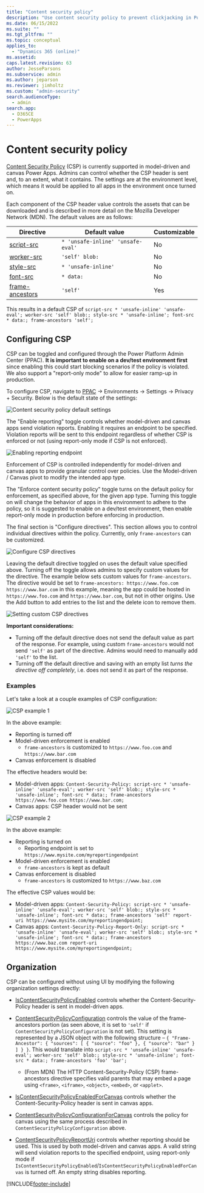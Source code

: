 ```yaml
---
title: "Content security policy"
description: "Use content security policy to prevent clickjacking in Power Apps."  
ms.date: 06/15/2022
ms.suite: ""
ms.tgt_pltfrm: ""
ms.topic: conceptual
applies_to: 
  - "Dynamics 365 (online)"
ms.assetid: 
caps.latest.revision: 63
author: JesseParsons
ms.subservice: admin
ms.author: jeparson
ms.reviewer: jimholtz
ms.custom: "admin-security"
search.audienceType: 
  - admin
search.app:
  - D365CE
  - PowerApps
---
```

# Content security policy

[Content Security Policy](https://developer.mozilla.org/docs/Web/HTTP/CSP) (CSP) is currently supported in model-driven and canvas Power Apps. Admins can control whether the CSP header is sent and, to an extent, what it contains. The settings are at the environment level, which means it would be applied to all apps in the environment once turned on. 

Each component of the CSP header value controls the assets that can be downloaded and is described in more detail on the Mozilla Developer Network (MDN). The default values are as follows:

| Directive | Default value | Customizable |
| --------- | ------------- | ------------ |
| [script-src](https://developer.mozilla.org/docs/Web/HTTP/Headers/Content-Security-Policy/script-src) | `* 'unsafe-inline' 'unsafe-eval'` | No |
| [worker-src](https://developer.mozilla.org/docs/Web/HTTP/Headers/Content-Security-Policy/worker-src) | `'self' blob:` | No |
| [style-src](https://developer.mozilla.org/docs/Web/HTTP/Headers/Content-Security-Policy/style-src) | `* 'unsafe-inline'` | No |
| [font-src](https://developer.mozilla.org/docs/Web/HTTP/Headers/Content-Security-Policy/font-src) | `* data:` | No |
| [frame-ancestors](https://developer.mozilla.org/docs/Web/HTTP/Headers/Content-Security-Policy/frame-ancestors) | `'self'` | Yes |

This results in a default CSP of `script-src * 'unsafe-inline' 'unsafe-eval'; worker-src 'self' blob:; style-src * 'unsafe-inline'; font-src * data:; frame-ancestors 'self';`

## Configuring CSP

CSP can be toggled and configured through the Power Platform Admin Center (PPAC). **It is important to enable on a dev/test environment first** since enabling this could start blocking scenarios if the policy is violated.  We also support a "report-only mode" to allow for easier ramp-up in production.

To configure CSP, navigate to [PPAC](https://admin.powerplatform.microsoft.com) -> Environments -> Settings -> Privacy + Security. Below is the default state of the settings:

![Content security policy default settings](media/csp-default-settings.png "Content security policy default settings")

The "Enable reporting" toggle controls whether model-driven and canvas apps send violation reports. Enabling it requires an endpoint to be specified. Violation reports will be sent to this endpoint regardless of whether CSP is enforced or not (using report-only mode if CSP is not enforced).

![Enabling reporting endpoint](media/csp-reporting.png "Enabling reporting endpoint")

Enforcement of CSP is controlled independently for model-driven and canvas apps to provide granular control over policies. Use the Model-driven / Canvas pivot to modify the intended app type.

The "Enforce content security policy" toggle turns on the default policy for enforcement, as specified above, for the given app type. Turning this toggle on will change the behavior of apps in this environment to adhere to the policy, so it is suggested to enable on a dev/test environment, then enable report-only mode in production before enforcing in production.

The final section is "Configure directives". This section allows you to control individual directives within the policy. Currently, only `frame-ancestors` can be customized.

![Configure CSP directives](media/csp-directives.png "Configure CSP directives")

Leaving the default directive toggled on uses the default value specified above. Turning off the toggle allows admins to specify custom values for the directive. The example below sets custom values for `frame-ancestors`. The directive would be set to `frame-ancestors: https://www.foo.com https://www.bar.com` in this example, meaning the app could be hosted in `https://www.foo.com` and `https://www.bar.com`, but not in other origins. Use the Add button to add entries to the list and the delete icon to remove them.

![Setting custom CSP directives](media/csp-default-directive.png "Setting custom CSP directives")

**Important considerations:**
- Turning off the default directive does not send the default value as part of the response. For example, using custom `frame-ancestors` would not send `'self'` as part of the directive. Admins would need to manually add `'self'` to the list.
- Turning off the default directive and saving with an empty list *turns the directive off completely*, i.e. does not send it as part of the response.

### Examples

Let's take a look at a couple examples of CSP configuration:

![CSP example 1](media/csp-example-1.png "CSP example 1")

In the above example:
- Reporting is turned off
- Model-driven enforcement is enabled
  - `frame-ancestors` is customized to `https://www.foo.com` and `https://www.bar.com`
- Canvas enforcement is disabled

The effective headers would be:
- Model-driven apps: `Content-Security-Policy: script-src * 'unsafe-inline' 'unsafe-eval'; worker-src 'self' blob:; style-src * 'unsafe-inline'; font-src * data:; frame-ancestors https://www.foo.com https://www.bar.com;`
- Canvas apps: CSP header would not be sent

![CSP example 2](media/csp-example-1.png "CSP example 2")

In the above example:
- Reporting is turned on
  - Reporting endpoint is set to `https://www.mysite.com/myreportingendpoint`
- Model-driven enforcement is enabled
  - `frame-ancestors` is kept as default
- Canvas enforcement is disabled
  - `frame-ancestors` is customized to `https://www.baz.com`

The effective CSP values would be:
- Model-driven apps: `Content-Security-Policy: script-src * 'unsafe-inline' 'unsafe-eval'; worker-src 'self' blob:; style-src * 'unsafe-inline'; font-src * data:; frame-ancestors 'self' report-uri https://www.mysite.com/myreportingendpoint;`
- Canvas apps: `Content-Security-Policy-Report-Only: script-src * 'unsafe-inline' 'unsafe-eval'; worker-src 'self' blob:; style-src * 'unsafe-inline'; font-src * data:; frame-ancestors https://www.baz.com report-uri https://www.mysite.com/myreportingendpoint;`

## Organization 

CSP can be configured without using UI by modifying the following organization settings directly:

- [IsContentSecurityPolicyEnabled](/powerapps/developer/data-platform/reference/entities/organization#BKMK_IsContentSecurityPolicyEnabled) controls whether the Content-Security-Policy header is sent in model-driven apps.

- [ContentSecurityPolicyConfiguration](/powerapps/developer/data-platform/reference/entities/organization#BKMK_ContentSecurityPolicyConfiguration) controls the value of the frame-ancestors portion (as seen above, it is set to `'self'` if `ContentSecurityPolicyConfiguration` is not set).  This setting is represented by a JSON object with the following structure – `{ "Frame-Ancestor": { "sources": [ { "source": "foo" }, { "source": "bar" } ] } }`.  This would translate into `script-src * 'unsafe-inline' 'unsafe-eval'; worker-src 'self' blob:; style-src * 'unsafe-inline'; font-src * data:; frame-ancestors 'foo' 'bar';`
  - (From MDN) The HTTP Content-Security-Policy (CSP) frame-ancestors directive specifies valid parents that may embed a page using `<frame>`, `<iframe>`, `<object>`, `<embed>`, or `<applet>`.

- [IsContentSecurityPolicyEnabledForCanvas](/powerapps/developer/data-platform/reference/entities/organization#BKMK_IsContentSecurityPolicyEnabledForCanvas) controls whether the Content-Security-Policy header is sent in canvas apps.

- [ContentSecurityPolicyConfigurationForCanvas](/powerapps/developer/data-platform/reference/entities/organization#BKMK_ContentSecurityPolicyConfigurationForCanvas) controls the policy for canvas using the same process described in `ContentSecurityPolicyConfiguration` above.

- [ContentSecurityPolicyReportUri](/powerapps/developer/data-platform/reference/entities/organization#BKMK_ContentSecurityPolicyReportUri) controls whether reporting should be used. This is used by both model-driven and canvas apps. A valid string will send violation reports to the specified endpoint, using report-only mode if `IsContentSecurityPolicyEnabled`/`IsContentSecurityPolicyEnabledForCanvas` is turned off. An empty string disables reporting.

[!INCLUDE[footer-include](../includes/footer-banner.md)]
